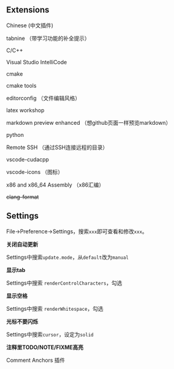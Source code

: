 ## Extensions

Chinese (中文插件)

tabnine （带学习功能的补全提示）

C/C++

Visual Studio IntelliCode

cmake

cmake tools

editorconfig （文件编辑风格）

latex workshop

markdown preview enhanced （想github页面一样预览markdown）

python

Remote SSH （通过SSH连接远程的目录）

vscode-cudacpp

vscode-icons （图标）

x86 and x86_64 Assembly （x86汇编）

<del>clang-format</del>

## Settings

File->Preference->Settings，搜索`xxx`即可查看和修改`xxx`。

**关闭自动更新**

Settings中搜索`update.mode`，从`default`改为`manual`


**显示tab**

Settings中搜索 `renderControlCharacters`，勾选


**显示空格**

Settings中搜索 `renderWhitespace`，勾选


**光标不要闪烁**

Settings中搜索`cursor`，设定为`solid`

**注释里TODO/NOTE/FIXME高亮**

Comment Anchors 插件

